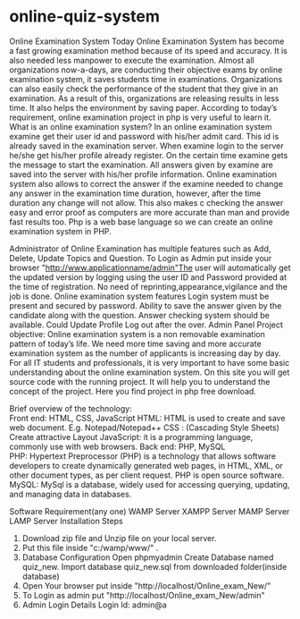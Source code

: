 # online-quiz-system
Online Examination System Today Online Examination System has become a fast growing examination method because of its speed and accuracy. It is also needed less manpower to execute the examination. Almost all organizations now-a-days, are conducting their objective exams by online examination system, it saves students time in examinations. Organizations can also easily check the performance of the student that they give in an examination. As a result of this, organizations are releasing results in less time. It also helps the environment by saving paper. According to today’s requirement, online examination project in php is very useful to learn it.  What is an online examination system? In an online examination system examine get their user id and password with his/her admit card. This id is already saved in the examination server. When examine login to the server he/she get his/her profile already register. On the certain time examine gets the message to start the examination. All answers given by examine are saved into the server with his/her profile information. Online examination system also allows to correct the answer if the examine needed to change any answer in the examination time duration, however, after the time duration any change will not allow. This also makes c checking the answer easy and error proof as computers are more accurate than man and provide fast results too. Php is a web base language so we can create an online examination system in PHP.  


Administrator of Online Examination has multiple features such as Add, Delete, Update Topics and Question. To Login as Admin put inside your browser "http://www.applicationname/admin"The user will automatically get the updated version by logging using the user ID and Password provided at the time of registration. No need of reprinting,appearance,vigilance and the job is done.  Online examination system features Login system must be present and secured by password. Ability to save the answer given by the candidate along with the question. Answer checking system should be available. Could Update Profile Log out after the over. Admin Panel Project objective: Online examination system is a non removable examination pattern of today’s life. We need more time saving and more accurate examination system as the number of applicants is increasing day by day. For all IT students and professionals, it is very important to have some basic understanding about the online examination system. On this site you will get source code with the running project. It will help you to understand the concept of the project. Here you find project in php free download. 


Brief overview of the technology:      
Front end: HTML, CSS, JavaScript  HTML: HTML is used to create and save web document. E.g. Notepad/Notepad++
CSS : (Cascading Style Sheets) Create attractive Layout JavaScript: it is a programming language, commonly use with web browsers. 
Back end: PHP, MySQL  
PHP: Hypertext Preprocessor (PHP) is a technology that allows software developers to create dynamically generated web pages, in HTML, XML, or other document types, as per client request. PHP is open source software. 
MySQL: MySql is a database, widely used for accessing querying, updating, and managing data in databases.


Software Requirement(any one) WAMP Server XAMPP Server MAMP Server LAMP Server Installation Steps 
1. Download zip file and Unzip file on your local server.
2. Put this file inside "c:/wamp/www/" .
3. Database Configuration Open phpmyadmin Create Database named quiz_new. Import database quiz_new.sql from downloaded folder(inside database)
4. Open Your browser put inside "http://localhost/Online_exam_New/"
5. To Login as admin put "http://localhost/Online_exam_New/admin"
6. Admin Login Details Login Id: admin@a

 
 

